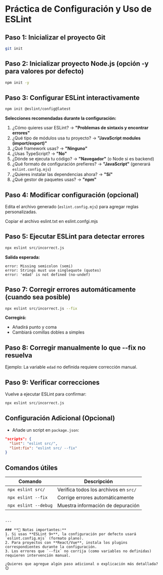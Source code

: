 # Práctica de Configuración y Uso de ESLint

## Paso 1: Inicializar el proyecto Git
```bash
git init
```

## Paso 2: Inicializar proyecto Node.js (opción -y para valores por defecto)
```bash
npm init -y
```

## Paso 3: Configurar ESLint interactivamente
```bash
npm init @eslint/config@latest
```
**Selecciones recomendadas durante la configuración:**
1. ¿Cómo quieres usar ESLint? → **"Problemas de sintaxis y encontrar errores"**
2. ¿Qué tipo de módulos usa tu proyecto? → **"JavaScript modules (import/export)"**
3. ¿Qué framework usas? → **"Ninguno"**
4. ¿Usas TypeScript? → **"No"**
5. ¿Dónde se ejecuta tu código? → **"Navegador"** (o Node si es backend)
6. ¿Qué formato de configuración prefieres? → **"JavaScript"** (generará `eslint.config.mjs`)
7. ¿Quieres instalar las dependencias ahora? → **"Sí"**
8. ¿Qué gestor de paquetes usas? → **"npm"**

## Paso 4: Modificar configuración (opcional)
Edita el archivo generado (`eslint.config.mjs`) para agregar reglas personalizadas. 

Copiar el archivo eslint.txt en eslint.confgi.mjs

## Paso 5: Ejecutar ESLint para detectar errores
```bash
npx eslint src/incorrect.js
```
**Salida esperada:**
```
error: Missing semicolon (semi)
error: Strings must use singlequote (quotes)
error: 'edad' is not defined (no-undef)
```

## Paso 7: Corregir errores automáticamente (cuando sea posible)
```bash
npx eslint src/incorrect.js --fix
```
**Corregirá:**
- Añadirá punto y coma
- Cambiará comillas dobles a simples

## Paso 8: Corregir manualmente lo que --fix no resuelva
Ejemplo: La variable `edad` no definida requiere corrección manual.

## Paso 9: Verificar correcciones
Vuelve a ejecutar ESLint para confirmar:
```bash
npx eslint src/incorrect.js
```

## Configuración Adicional (Opcional)
- Añade un script en `package.json`:
```json
"scripts": {
  "lint": "eslint src/",
  "lint:fix": "eslint src/ --fix"
}
```

## Comandos útiles
| Comando | Descripción |
|---------|-------------|
| `npx eslint src/` | Verifica todos los archivos en `src/` |
| `npx eslint --fix` | Corrige errores automáticamente |
| `npx eslint --debug` | Muestra información de depuración |
```

---

### **📌 Notas importantes:**
1. Si usas **ESLint 9+**, la configuración por defecto usará `eslint.config.mjs` (formato plano).
2. Para proyectos con **React/Vue**, instala los plugins correspondientes durante la configuración.
3. Los errores que `--fix` no corrija (como variables no definidas) requieren intervención manual.

¿Quieres que agregue algún paso adicional o explicación más detallada? 😊